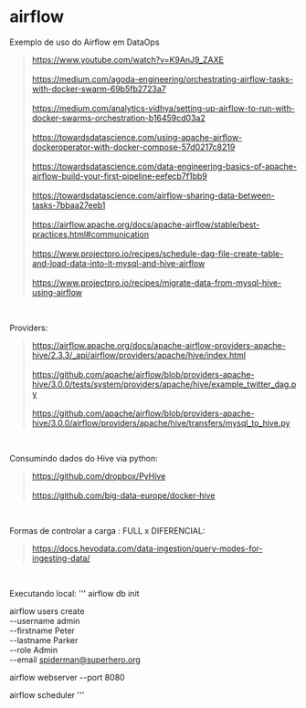 # airflow
Exemplo de uso do Airflow em DataOps

> https://www.youtube.com/watch?v=K9AnJ9_ZAXE
<br> <br>
> https://medium.com/agoda-engineering/orchestrating-airflow-tasks-with-docker-swarm-69b5fb2723a7
<br> <br>
> https://medium.com/analytics-vidhya/setting-up-airflow-to-run-with-docker-swarms-orchestration-b16459cd03a2
<br> <br>
> https://towardsdatascience.com/using-apache-airflow-dockeroperator-with-docker-compose-57d0217c8219
<br> <br>
> https://towardsdatascience.com/data-engineering-basics-of-apache-airflow-build-your-first-pipeline-eefecb7f1bb9
<br> <br>
https://towardsdatascience.com/airflow-sharing-data-between-tasks-7bbaa27eeb1
<br> <br>
https://airflow.apache.org/docs/apache-airflow/stable/best-practices.html#communication
<br> <br>
> https://www.projectpro.io/recipes/schedule-dag-file-create-table-and-load-data-into-it-mysql-and-hive-airflow
<br> <br>
> https://www.projectpro.io/recipes/migrate-data-from-mysql-hive-using-airflow

<br> 

Providers:
> https://airflow.apache.org/docs/apache-airflow-providers-apache-hive/2.3.3/_api/airflow/providers/apache/hive/index.html
<br> <br>
> https://github.com/apache/airflow/blob/providers-apache-hive/3.0.0/tests/system/providers/apache/hive/example_twitter_dag.py
<br><br>
> https://github.com/apache/airflow/blob/providers-apache-hive/3.0.0/airflow/providers/apache/hive/transfers/mysql_to_hive.py

<br>

Consumindo dados do Hive via python:

> https://github.com/dropbox/PyHive
<br><br>
> https://github.com/big-data-europe/docker-hive


<br>

Formas de controlar a carga : FULL x DIFERENCIAL:

> https://docs.hevodata.com/data-ingestion/query-modes-for-ingesting-data/

<br>

Executando local:
'''
airflow db init

airflow users create \
    --username admin \
    --firstname Peter \
    --lastname Parker \
    --role Admin \
    --email spiderman@superhero.org

airflow webserver --port 8080

airflow scheduler
'''
